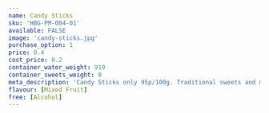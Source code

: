 ```yaml
---
name: Candy Sticks
sku: 'HBG-PM-004-01'
available: FALSE
image: 'candy-sticks.jpg'
purchase_option: 1
price: 0.4
cost_price: 0.2
container_water_weight: 919
container_sweets_weight: 0
meta_description: 'Candy Sticks only 95p/100g. Traditional sweets and more at Humbugs Confectionery Store. Specialists in satisfying your sweet tooth!'
flavour: [Mixed Fruit]
free: [Alcohol]
---
```

